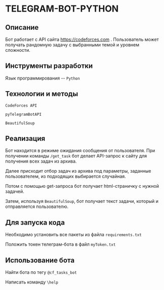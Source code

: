 # TELEGRAM-BOT-PYTHON

## Описание

Бот работает с API сайта https://codeforces.com . Пользователь может получать рандомную задачу с выбранными темой и уровнем сложности.

## Инструменты разработки

Язык программирования -- ```Python```

## Технологии и методы

```CodeForces API```

```pyTelegramBotAPI```

```BeautifulSoup```

## Реализация

Бот находится в режиме ожидания сообщения от пользователя.
При получении команды ```/get_task``` бот делает API-запрос к сайту для получения всех задач из архива. 

Далее присходит отбор задач из архива под параметры, заданные пользователем, из подходящих выбирается случайная.

Потом с помощью get-запроса бот получает html-страничку с нужной задачей. 

Затем, используя ```BeautifulSoup```, бот получает текст задачи, который и отправляется пользователю.

## Для запуска кода

Необходимо установить все пакеты из файла ```requirements.txt```

Положить токен телеграм-бота в файл ```myToken.txt```


## Использование бота

Найти бота по тегу ```@cf_tasks_bot```

Написать команду ```\help```

